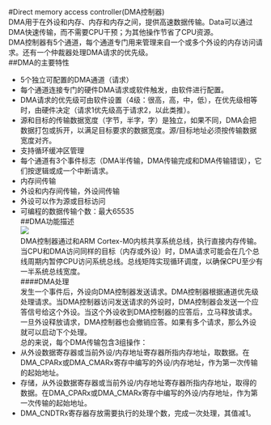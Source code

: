 #Direct memory access controller(DMA控制器)  
DMA用于在外设和内存、内存和内存之间，提供高速数据传输。Data可以通过DMA快速传输，而不需要CPU干预；为其他操作节省了CPU资源。  
DMA控制器有5个通道，每个通道专门用来管理来自一个或多个外设的内存访问请求。还有一个仲裁器处理DMA请求的优先级。  
##DMA的主要特性  
- 5个独立可配置的DMA通道（请求）  
- 每个通道连接专门的硬件DMA请求或软件触发，由软件进行配置。  
- DMA请求的优先级可由软件设置（4级：很高，高，中，低），在优先级相等时，由硬件决定（请求1优先级高于请求2，以此类推）。  
- 源和目标的传输数据宽度（字节，半字，字）是独立，如果不同，DMA会把数据打包或拆开，以满足目标要求的数据宽度。源/目标地址必须按传输数据宽度对齐。  
- 支持循环缓冲区管理  
- 每个通道有3个事件标志（DMA半传输，DMA传输完成和DMA传输错误），它们按逻辑或成一个中断请求。  
- 内存间传输  
- 外设和内存间传输，外设间传输  
- 外设可以作为源或目标访问   
- 可编程的数据传输个数：最大65535  
##DMA功能描述  
![](https://i.imgur.com/a4zzoQc.png)  
DMA控制器通过和ARM Cortex-M0内核共享系统总线，执行直接内存传输。当CPU和DMA访问同样的目标（内存或外设）时，DMA请求可能会在几个总线周期内暂停CPU访问系统总线。总线矩阵实现循环调度，以确保CPU至少有一半系统总线宽度。  
####DMA处理  
发生一个事件后，外设向DMA控制器发送请求。DMA控制器根据通道优先级处理请求。当DMA控制器访问发送请求的外设时，DMA控制器会发送一个应答信号给这个外设。当这个外设收到DMA控制器的应答后，立马释放请求。一旦外设释放请求，DMA控制器也会撤销应答。如果有多个请求，那么外设就可以启动下个处理。  
总的来说，每个DMA传输包含3组操作：  
- 从外设数据寄存器或当前外设/内存地址寄存器所指内存地址，取数据。在DMA_CPARx或DMA_CMARx寄存中编写的外设/内存地址，作为第一次传输的起始地址。  
- 存储，从外设数据寄存器或当前外设/内存地址寄存器所指内存地址，取得的数据。在DMA_CPARx或DMA_CMARx寄存中编写的外设/内存地址，作为第一次传输的起始地址。  
- DMA_CNDTRx寄存器存放需要执行的处理个数，完成一次处理，其值减1。  
